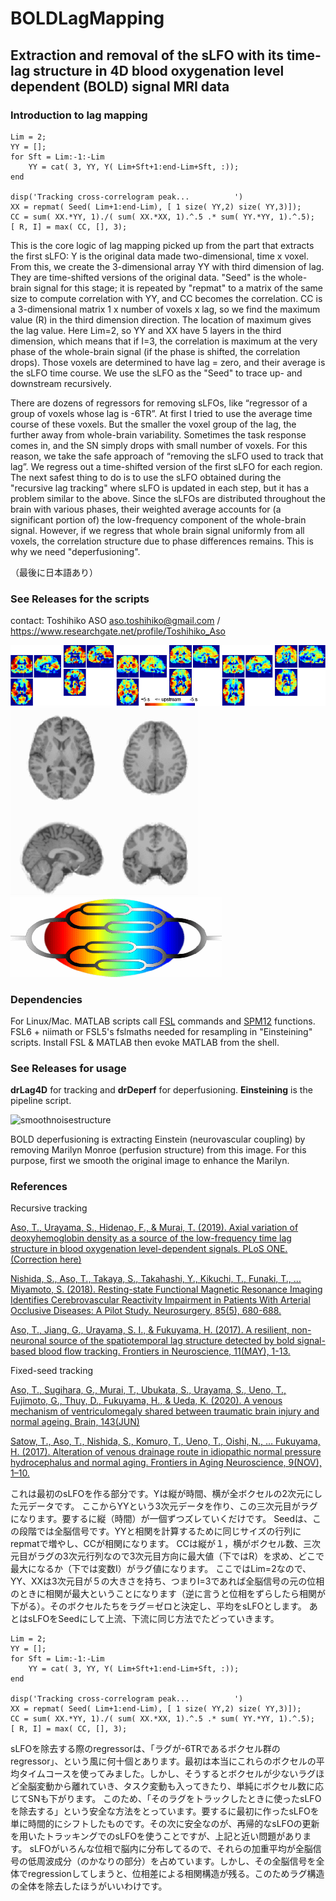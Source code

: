 # BOLDLagMapping

## Extraction and removal of the sLFO with its time-lag structure in 4D blood oxygenation level dependent (BOLD) signal MRI data

### Introduction to lag mapping
```
Lim = 2;
YY = [];
for Sft = Lim:-1:-Lim
	YY = cat( 3, YY, Y( Lim+Sft+1:end-Lim+Sft, :));
end

disp('Tracking cross-correlogram peak...          ')
XX = repmat( Seed( Lim+1:end-Lim), [ 1 size( YY,2) size( YY,3)]);
CC = sum( XX.*YY, 1)./( sum( XX.*XX, 1).^.5 .* sum( YY.*YY, 1).^.5);
[ R, I] = max( CC, [], 3);
```

This is the core logic of lag mapping picked up from the part that extracts the first sLFO: Y is the original data made two-dimensional, time x voxel.
From this, we create the 3-dimensional array YY with third dimension of lag. They are time-shifted versions of the original data.
"Seed" is the whole-brain signal for this stage; it is repeated by "repmat" to a matrix of the same size to compute correlation with YY, and CC becomes the correlation.
CC is a 3-dimensional matrix 1 x number of voxels x lag, so we find the maximum value (R) in the third dimension direction. The location of maximum gives the lag value. Here Lim=2, so YY and XX have 5 layers in the third dimension, which means that if I=3, the correlation is maximum at the very phase of the whole-brain signal (if the phase is shifted, the correlation drops). Those voxels are determined to have lag = zero, and their average is the sLFO time course. We use the sLFO as the "Seed" to trace up- and downstream recursively.

There are dozens of regressors for removing sLFOs, like “regressor of a group of voxels whose lag is -6TR”. At first I tried to use the average time course of these voxels. But the smaller the voxel group of the lag, the further away from whole-brain variability. Sometimes the task response comes in, and the SN simply drops with small number of voxels.
For this reason, we take the safe approach of “removing the sLFO used to track that lag”. We regress out a time-shifted version of the first sLFO for each region. The next safest thing to do is to use the sLFO obtained during the "recursive lag tracking" where sLFO is updated in each step, but it has a problem similar to the above.
Since the sLFOs are distributed throughout the brain with various phases, their weighted average accounts for (a significant portion of) the low-frequency component of the whole-brain signal. However, if we regress that whole brain signal uniformly from all voxels, the correlation structure due to phase differences remains. This is why we need "deperfusioning".

（最後に日本語あり）

### See Releases for the scripts
contact: Toshihiko ASO aso.toshihiko@gmail.com / https://www.researchgate.net/profile/Toshihiko_Aso

![lagmaps](https://github.com/RIKEN-BCIL/BOLDLagMapping/blob/master/LagMaps.jpg)
![lagmap_anim](https://github.com/RIKEN-BCIL/BOLDLagMapping/blob/master/lagmap_anim.gif)
![sLFO_anim](https://github.com/RIKEN-BCIL/BOLDLagMapping/blob/master/Lag_model_anim100.gif)

### Dependencies
For Linux/Mac. MATLAB scripts call [FSL][] commands and [SPM12] functions.
FSL6 + niimath or FSL5's fslmaths needed for resampling in "Einsteining" scripts.
Install FSL & MATLAB then evoke MATLAB from the shell.

[FSL]: https://fsl.fmrib.ox.ac.uk/fsl/fslwiki "FSL"
[SPM12]: https://www.fil.ion.ucl.ac.uk/spm/software/spm12/

### See Releases for usage

**drLag4D** for tracking and **drDeperf** for deperfusioning.
**Einsteining** is the pipeline script.

![smoothnoisestructure](https://upload.wikimedia.org/wikipedia/commons/thumb/9/9c/Hybrid_image_decomposition.jpg/256px-Hybrid_image_decomposition.jpg)

BOLD deperfusioning is extracting Einstein (neurovascular coupling) by removing Marilyn Monroe (perfusion structure) from this image. For this purpose, first we smooth the original image to enhance the Marilyn.


### References

Recursive tracking

[Aso, T., Urayama, S., Hidenao, F., & Murai, T. (2019). Axial variation of deoxyhemoglobin density as a source of the low-frequency time lag structure in blood oxygenation level-dependent signals. PLoS ONE.](https://doi.org/10.1371/journal.pone.0222787) [(Correction here)](https://journals.plos.org/plosone/article?id=10.1371/journal.pone.0225489)

[Nishida, S., Aso, T., Takaya, S., Takahashi, Y., Kikuchi, T., Funaki, T., … Miyamoto, S. (2018). Resting-state Functional Magnetic Resonance Imaging Identifies Cerebrovascular Reactivity Impairment in Patients With Arterial Occlusive Diseases: A Pilot Study. Neurosurgery, 85(5), 680-688.](https://doi.org/10.1093/neuros/nyy434)

[Aso, T., Jiang, G., Urayama, S. I., & Fukuyama, H. (2017). A resilient, non-neuronal source of the spatiotemporal lag structure detected by bold signal-based blood flow tracking. Frontiers in Neuroscience, 11(MAY), 1-13.](https://doi.org/10.3389/fnins.2017.00256)

Fixed-seed tracking

[Aso, T., Sugihara, G., Murai, T., Ubukata, S., Urayama, S., Ueno, T., Fujimoto, G., Thuy, D., Fukuyama, H., & Ueda, K. (2020). A venous mechanism of ventriculomegaly shared between traumatic brain injury and normal ageing. Brain, 143(JUN)](https://doi.org/10.1093/brain/awaa125)

[Satow, T., Aso, T., Nishida, S., Komuro, T., Ueno, T., Oishi, N., … Fukuyama, H. (2017). Alteration of venous drainage route in idiopathic normal pressure hydrocephalus and normal aging. Frontiers in Aging Neuroscience, 9(NOV), 1–10.](https://doi.org/10.3389/fnagi.2017.00387)

これは最初のsLFOを作る部分です。Yは縦が時間、横が全ボクセルの2次元にした元データです。
ここからYYという3次元データを作り、この三次元目がラグになります。要するに縦（時間）が一個ずつズレていくだけです。
Seedは、この段階では全脳信号です。YYと相関を計算するために同じサイズの行列にrepmatで増やし、CCが相関になります。
CCは縦が１，横がボクセル数、三次元目がラグの3次元行列なので3次元目方向に最大値（下ではR）を求め、どこで最大になるか（下では変数I）がラグ値になります。
ここではLim=2なので、YY、XXは3次元目が５の大きさを持ち、つまりI=3であれば全脳信号の元の位相のときに相関が最大ということになります（逆に言うと位相をずらしたら相関が下がる）。そのボクセルたちをラグ＝ゼロと決定し、平均をsLFOとします。
あとはsLFOをSeedにして上流、下流に同じ方法でたどっていきます。

```
Lim = 2;
YY = [];
for Sft = Lim:-1:-Lim
	YY = cat( 3, YY, Y( Lim+Sft+1:end-Lim+Sft, :));
end

disp('Tracking cross-correlogram peak...          ')
XX = repmat( Seed( Lim+1:end-Lim), [ 1 size( YY,2) size( YY,3)]);
CC = sum( XX.*YY, 1)./( sum( XX.*XX, 1).^.5 .* sum( YY.*YY, 1).^.5);
[ R, I] = max( CC, [], 3);
```

sLFOを除去する際のregressorは、「ラグが-6TRであるボクセル群のregressor」、という風に何十個とあります。最初は本当にこれらのボクセルの平均タイムコースを使ってみました。しかし、そうするとボクセルが少ないラグほど全脳変動から離れていき、タスク変動も入ってきたり、単純にボクセル数に応じてSNも下がります。
このため、「そのラグをトラックしたときに使ったsLFOを除去する」という安全な方法をとっています。要するに最初に作ったsLFOを単に時間的にシフトしたものです。その次に安全なのが、再帰的なsLFOの更新を用いたトラッキングでのsLFOを使うことですが、上記と近い問題があります。
sLFOがいろんな位相で脳内に分布してるので、それらの加重平均が全脳信号の低周波成分（のかなりの部分）を占めています。しかし、その全脳信号を全体でregressionしてしまうと、位相差による相関構造が残る。このためラグ構造の全体を除去したほうがいいわけです。
